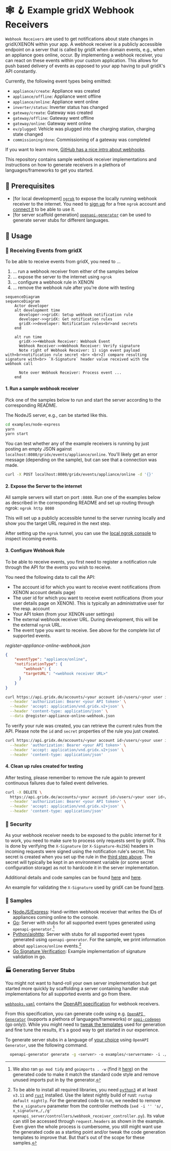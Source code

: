 # :spider_web: :hook: Example gridX Webhook Receivers

`Webhook Receivers` are used to get notifications about state changes in gridX/XENON within your app.
A webhook receiver is a publicly accessible endpoint on a server that is called by gridX when domain events, e.g., when an appliance goes online, occur.
By implementing a webhook receiver, you can react on these events within your custom application. This allows for push based delivery of events as opposed to your app having to pull gridX's API constantly.

Currently, the following event types being emitted:

* `appliance/create`: Appliance was created
* `appliance/offline`: Appliance went offline
* `appliance/online`: Appliance went online
* `inverter/status`: Inverter status has changed
* `gateway/create`: Gateway was created
* `gateway/offline`: Gateway went offline
* `gateway/online`: Gateway went online
* `ev/plugged`: Vehicle was plugged into the charging station, charging state changed
* `commissioning/done`: Commissioning of a gateway was completed

If you want to learn more, [GitHub has a nice intro about webhooks](https://docs.github.com/en/webhooks/about-webhooks).

This repository contains sample webhook receiver implementations and instructions on how to generate receivers in a plethora of languages/frameworks to get you started.

## :toolbox: Prerequisites

* [for local development] [`ngrok`](https://ngrok.com/) to expose the locally running webhook receiver to the internet. You need to [sign up](https://ngrok.com/signup) for a free `ngrok` account and [connect it](https://dashboard.ngrok.com/get-started/setup/macos) to be able to use it.
* [for server scaffold generation] [`openapi-generator`](https://openapi-generator.tech/) can be used to generate server stubs for different languages.

## :bookmark_tabs: Usage

### :incoming_envelope: Receiving Events from gridX

To be able to receive events from gridX, you need to ...

1. ... run a webhook receiver from either of the samples below
2. ... expose the server to the internet using `ngrok`
3. ... configure a webhook rule in XENON
4. ... remove the webhook rule after you're done with testing

```mermaid
sequenceDiagram
sequenceDiagram
    Actor developer
    alt development time
      developer->>gridX: Setup webhook notification rule
      developer->>gridX: Get notification rules
      gridX->>developer: Notification rules<br>and secrets
    end

    alt run time
      gridX->>+Webhook Receiver: Webhook Event
      Webhook Receiver->>Webhook Receiver: Verify signature
      Note right of Webhook Receiver: 1) sign event payload with<br>notification rule secret <br> <br>2) compare resulting signature with<br> `X-Signature` header value received with the webhook call

      Note over Webhook Receiver: Process event ...
    end
```

#### 1. Run a sample webhook receiver

Pick one of the samples below to run and start the server according to the corresponding README.

The NodeJS server, e.g., can be started like this.

```sh
cd examples/node-express
yarn
yarn start
```

You can test whether any of the example receivers is running by just posting an empty JSON against `localhost:8080/gridx/events/appliance/online`. You'll likely get an error message (depending on the sample), but can see that a connection was made.

```sh
curl -X POST localhost:8080/gridx/events/appliance/online -d '{}'
```

#### 2. Expose the Server to the internet

All sample servers will start on port `:8080`. Run one of the examples below as described in the corresponding README and set up routing through ngrok: `ngrok http 8080`

This will set up a publicly accessible tunnel to the server running locally and show you the target URL required in the next step.

After setting up the `ngrok` tunnel, you can use the [local ngrok console](http://127.0.0.1:4040/inspect/http) to inspect incoming events.

#### 3. Configure Webhook Rule

To be able to receive events, you first need to register a notification rule through the API for the events you wish to receive.

You need the following data to call the API:

* The account id for which you want to receive event notifications (from XENON account details page)
* The user id for which you want to receive event notifications (from your user details page on XENON). This is typically an administrative user for the resp. account
* Your API token (from your XENON user settings)
* The external webhook receiver URL. During development, this will be the external `ngrok` URL.
* The event type you want to receive. See above for the complete list of supported events.

_register-appliance-online-webhook.json_

```json
{
    "eventType": "appliance/online",
    "notificationType": {
        "webhook": {
        "targetURL": "<webhook receiver URL>"
      }
    }
}
```

```sh
curl https://api.gridx.de/accounts/<your account id>/users/<your user id>/notifications/rules \
  --header 'authorization: Bearer <your API token>' \
  --header 'accept: application/vnd.gridx.v2+json' \
  --header 'content-type: application/json' \
  --data @register-appliance-online-webhook.json
```

To verify your rule was created, you can retrieve the current rules from the API.
Please note the `id` and `secret` properties of the rule you just created.

```sh
curl https://api.gridx.de/accounts/<your account id>/users/<your user id>/notifications/rules \
  --header 'authorization: Bearer <your API token>' \
  --header 'accept: application/vnd.gridx.v2+json' \
  --header 'content-type: application/json'
```

#### 4. Clean up rules created for testing

After testing, please remember to remove the rule again to prevent continuous failures due to failed event deliveries.

```sh
curl -X DELETE \
  https://api.gridx.de/accounts/<your account id>/users/<your user id>/notifications/rules/<rule id> \
  --header 'authorization: Bearer <your API token>' \
  --header 'accept: application/vnd.gridx.v2+json' \
  --header 'content-type: application/json'
```

### :closed_lock_with_key: Security

As your webhook receiver needs to be exposed to the public internet for it to work, you need to make sure to process only requests sent by gridX. This is done by verifying the `X-Signature` (or `X-Signature-Rs256`) headers in incoming requests were signed using the notification rule's secret.
This secret is created when you set up the rule in the [third step above](#3-configure-webhook-rule). The secret will typically be kept in an environment variable (or some secret configuration storage) as not to hardcode it in the server implementation.

Additional details and code samples can be found [here](https://hookdeck.com/webhooks/guides/how-to-implement-sha256-webhook-signature-verification#go-example) and [here](https://docs.github.com/en/webhooks/using-webhooks/validating-webhook-deliveries#validating-webhook-deliveries).

An example for validating the `X-Signature` used by gridX can be found [here](./examples/go-secret-verification/README.md).

### :bento: Samples

* [NodeJS/Express](./examples/node-express/README.md): Hand-written webhook receiver that writes the IDs of appliances coming online to the console.
* [Go](./examples/go-server/README.md): Server with stubs for all supported event types generated using `openapi-generator`.[^1]
* [Python/aiohttp](./examples/python-aiohttp/README.md): Server with stubs for all supported event types generated using `openapi-generator`. For the sample, we print information about `appliance/online` events.[^2]
* [Go Signature Verification](./examples/go-secret-verification/README.md): Example implementation of signature validation in go.

### :factory: Generating Server Stubs

You might not want to hand-roll your own server implementation but get started more quickly by scaffolding a server
containing handler stub implementations for all supported events and go from there.

[`webhooks.yaml`](./webhooks.yaml) contains the [OpenAPI specification](https://spec.openapis.org/oas/v3.0.3) for webhook receivers.

From this specification, you can generate code using e.g. [`OpenAPI Generator`](https://openapi-generator.tech/) (supports a plethora of languages/frameworks)
or [`oapi-codegen`](https://github.com/deepmap/oapi-codegen) (go only)).
While you might need to [tweak the templates](https://openapi-generator.tech/docs/templating) used for generation and fine tune the results, it's a good way to get started in our experience.

To generate server stubs in a language of [your choice](https://openapi-generator.tech/docs/generators#server-generators) using `OpenAPI Generator`, use the following command.

```sh
  openapi-generator generate -g <server> -o examples/<servername> -i ./webhooks.yaml 
```

[^1]: We also ran `go mod tidy` and `goimports . -w` (find it [here](https://pkg.go.dev/golang.org/x/tools/cmd/goimports)) on the generated code to make it match the standard code style and remove unused imports put in by the generator.

[^2]: To be able to install all required libraries, you need [`python3`](https://www.python.org/downloads/) at at least `v3.11` and [`rust`](https://rustup.rs/) installed. Use the latest nightly build of rust: `rustup default nightly`. For the generated code to run, we needed to remove the `x_signature` parameter from the controller methods (`sed -i '' 's/, x_signature,/,/g' openapi_server/controllers/webhook_receiver_controller.py`). Its value can still be accessed through `request.headers` as shown in the example. Even given the whole process is cumbersome, you still might want use the generated code as a starting point and/or tweak the code generation templates to improve that. But that's out of the scope for these samples.
